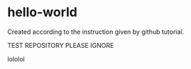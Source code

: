 # hello-world
Created according to the instruction given by github tutorial.

TEST REPOSITORY PLEASE IGNORE

lololol
